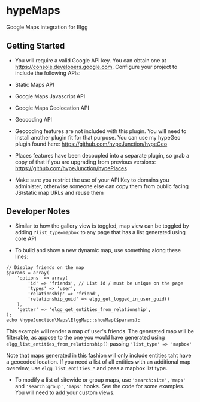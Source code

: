 hypeMaps
========

Google Maps integration for Elgg


## Getting Started

* You will require a valid Google API key. You can obtain one at
https://console.developers.google.com.
Configure your project to include the following APIs:
* Static Maps API
* Google Maps Javascript API
* Google Maps Geolocation API
* Geocoding API

* Geocoding features are not included with this plugin. You will need to install
another plugin fit for that purpose. You can use my hypeGeo plugin found here:
https://github.com/hypeJunction/hypeGeo

* Places features have been decoupled into a separate plugin, so grab a copy of that
if you are upgrading from previous versions:
https://github.com/hypeJunction/hypePlaces

* Make sure you restrict the use of your API Key to domains you administer, otherwise
someone else can copy them from public facing JS/static map URLs and reuse them


## Developer Notes

* Similar to how the gallery view is toggled, map view can be toggled by adding
```?list_type=mapbox``` to any page that has a list generated using core API

* To build and show a new dynamic map, use something along these lines:

```
// Display friends on the map
$params = array(
	'options' => array(
		'id' => 'friends', // List id / must be unique on the page
		'types' => 'user',
		'relationship' => 'friend',
		'relationship_guid' => elgg_get_logged_in_user_guid()
	),
	'getter' => 'elgg_get_entities_from_relationship',
);
echo \hypeJunction\Maps\ElggMap::showMap($params);
```
This example will render a map of user's friends. The generated map will be
filterable, as appose to the one you would have generated using
```elgg_list_entities_from_relationship()``` passing ```'list_type' => 'mapbox'```

Note that maps generated in this fashion will only include entities taht have
a geocoded location. If you need a list of all entities with an additional map
overview, use ```elgg_list_entities_*``` and pass a mapbox list type.


* To modify a list of sitewide or group maps, use ```'search:site','maps'``` and
```'search:group','maps'``` hooks. See the code for some examples.
You will need to add your custom views.



